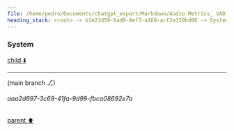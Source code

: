 ```yaml
---
file: /home/pedro/Documents/chatgpt_export/Markdown/Audio Metrics_ VAD, SNR, C50.md
heading_stack: <root> -> b1e23d59-6ad0-4ef7-a169-acf2e339bd00 -> System -> 624193d3-c2b2-4bf7-a466-07d277afd1ce -> System
---
```

### System

[child ⬇️](#aaa2d697-3c69-41fa-9d99-fbca08692e7a)

---

(main branch ⎇)
###### aaa2d697-3c69-41fa-9d99-fbca08692e7a
[parent ⬆️](#624193d3-c2b2-4bf7-a466-07d277afd1ce)
